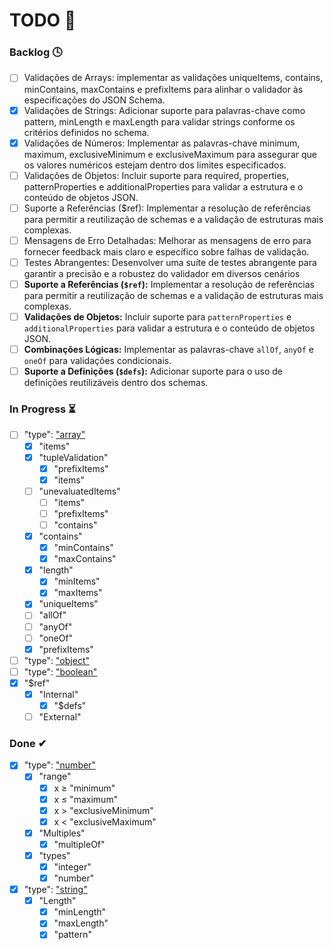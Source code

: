 # TODO 📌

### Backlog 🕓

- [ ] Validações de Arrays: implementar as validações uniqueItems, contains, minContains, maxContains e prefixItems para alinhar o validador às especificações do JSON Schema.
- [x] Validações de Strings: Adicionar suporte para palavras-chave como pattern, minLength e maxLength para validar strings conforme os critérios definidos no schema.
- [x] Validações de Números: Implementar as palavras-chave minimum, maximum, exclusiveMinimum e exclusiveMaximum para assegurar que os valores numéricos estejam dentro dos limites especificados.
- [ ] Validações de Objetos: Incluir suporte para required, properties, patternProperties e additionalProperties para validar a estrutura e o conteúdo de objetos JSON.
- [ ] Suporte a Referências ($ref): Implementar a resolução de referências para permitir a reutilização de schemas e a validação de estruturas mais complexas.
- [ ] Mensagens de Erro Detalhadas: Melhorar as mensagens de erro para fornecer feedback mais claro e específico sobre falhas de validação.
- [ ] Testes Abrangentes: Desenvolver uma suíte de testes abrangente para garantir a precisão e a robustez do validador em diversos cenários
- [ ] **Suporte a Referências (`$ref`):** Implementar a resolução de referências para permitir a reutilização de schemas e a validação de estruturas mais complexas.
- [ ] **Validações de Objetos:** Incluir suporte para `patternProperties` e `additionalProperties` para validar a estrutura e o conteúdo de objetos JSON.
- [ ] **Combinações Lógicas:** Implementar as palavras-chave `allOf`, `anyOf` e `oneOf` para validações condicionais.
- [ ] **Suporte a Definições (`$defs`):** Adicionar suporte para o uso de definições reutilizáveis dentro dos schemas.

### In Progress ⏳

- [ ] "type": ["array"](https://json-schema.org/understanding-json-schema/reference/array)
    - [x] "items"
    - [x] "tupleValidation"
        - [x] "prefixItems"
        - [x] "items"
    - [ ] "unevaluatedItems"
        - [ ] "items"
        - [ ] "prefixItems"
        - [ ] "contains"
    - [x] "contains"
        - [x] "minContains"
        - [x] "maxContains"
    - [x] "length"
        - [x] "minItems"
        - [x] "maxItems"
    - [x] "uniqueItems"
    - [ ] "allOf"
    - [ ] "anyOf"
    - [ ] "oneOf"
    - [x] "prefixItems"
- [ ] "type": ["object"](https://json-schema.org/understanding-json-schema/reference/object)
- [ ] "type": ["boolean"](https://json-schema.org/understanding-json-schema/reference/boolean)
- [x] "$ref"
    - [x] "Internal"
        - [x] "$defs"
    - [ ] "External"

### Done ✔

- [x] "type": ["number"](https://json-schema.org/understanding-json-schema/reference/numeric)
    - [x] "range"
        - [x] x ≥ "minimum"
        - [x] x ≤ "maximum"
        - [x] x > "exclusiveMinimum"
        - [x] x < "exclusiveMaximum"
    - [x] "Multiples"
        - [x] "multipleOf"
    - [x] "types"
        - [x] "integer"
        - [x] "number"
- [x] "type": ["string"](https://json-schema.org/understanding-json-schema/reference/string)
    - [x] "Length"
        - [x] "minLength"
        - [x] "maxLength"
        - [x] "pattern"
